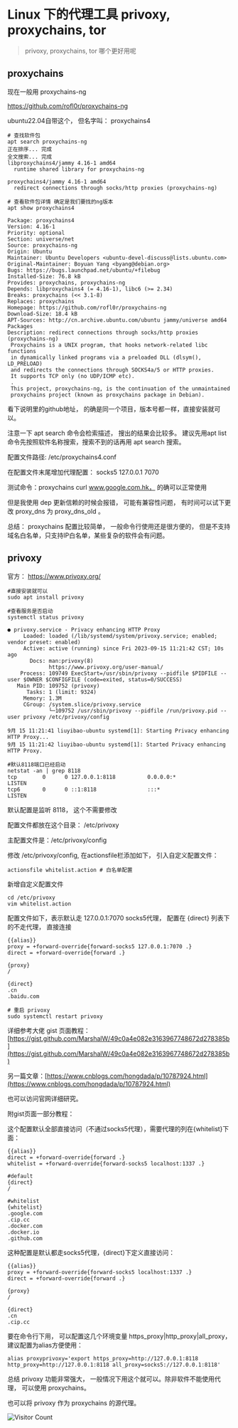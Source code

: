 # Linux 下的代理工具  privoxy, proxychains, tor 
> privoxy, proxychains, tor 哪个更好用呢


## proxychains

现在一般用 proxychains-ng

https://github.com/rofl0r/proxychains-ng

ubuntu22.04自带这个， 但名字叫： proxychains4

```
# 查找软件包
apt search proxychains-ng
正在排序... 完成
全文搜索... 完成  
libproxychains4/jammy 4.16-1 amd64
  runtime shared library for proxychains-ng

proxychains4/jammy 4.16-1 amd64
  redirect connections through socks/http proxies (proxychains-ng)

# 查看软件包详情 确定是我们要找的ng版本
apt show proxychains4

Package: proxychains4
Version: 4.16-1
Priority: optional
Section: universe/net
Source: proxychains-ng
Origin: Ubuntu
Maintainer: Ubuntu Developers <ubuntu-devel-discuss@lists.ubuntu.com>
Original-Maintainer: Boyuan Yang <byang@debian.org>
Bugs: https://bugs.launchpad.net/ubuntu/+filebug
Installed-Size: 76.8 kB
Provides: proxychains, proxychains-ng
Depends: libproxychains4 (= 4.16-1), libc6 (>= 2.34)
Breaks: proxychains (<< 3.1-8)
Replaces: proxychains
Homepage: https://github.com/rofl0r/proxychains-ng
Download-Size: 18.4 kB
APT-Sources: http://cn.archive.ubuntu.com/ubuntu jammy/universe amd64 Packages
Description: redirect connections through socks/http proxies (proxychains-ng)
 Proxychains is a UNIX program, that hooks network-related libc functions
 in dynamically linked programs via a preloaded DLL (dlsym(), LD_PRELOAD)
 and redirects the connections through SOCKS4a/5 or HTTP proxies.
 It supports TCP only (no UDP/ICMP etc).
 .
 This project, proxychains-ng, is the continuation of the unmaintained
 proxychains project (known as proxychains package in Debian).
```

看下说明里的github地址， 的确是同一个项目，版本号都一样，直接安装就可以。

注意一下 apt search 命令会检索描述， 搜出的结果会比较多。 建议先用apt list 命令先按照软件名称搜索，搜索不到的话再用 apt search 搜索。

配置文件路径: /etc/proxychains4.conf

在配置文件末尾增加代理配置： socks5 127.0.0.1 7070

测试命令：proxychains curl www.google.com.hk， 的确可以正常使用

但是我使用 dep 更新信赖的时候会报错， 可能有兼容性问题， 有时间可以试下更改 proxy_dns 为 proxy_dns_old 。

总结： proxychains 配置比较简单， 一般命令行使用还是很方便的， 但是不支持域名白名单，只支持IP白名单，某些复杂的软件会有问题。

## privoxy

官方： https://www.privoxy.org/

```
#直接安装就可以
sudo apt install privoxy

#查看服务是否启动
systemctl status privoxy

● privoxy.service - Privacy enhancing HTTP Proxy
     Loaded: loaded (/lib/systemd/system/privoxy.service; enabled; vendor preset: enabled)
     Active: active (running) since Fri 2023-09-15 11:21:42 CST; 10s ago
       Docs: man:privoxy(8)
             https://www.privoxy.org/user-manual/
    Process: 109749 ExecStart=/usr/sbin/privoxy --pidfile $PIDFILE --user $OWNER $CONFIGFILE (code=exited, status=0/SUCCESS)
   Main PID: 109752 (privoxy)
      Tasks: 1 (limit: 9324)
     Memory: 1.3M
     CGroup: /system.slice/privoxy.service
             └─109752 /usr/sbin/privoxy --pidfile /run/privoxy.pid --user privoxy /etc/privoxy/config

9月 15 11:21:41 liuyibao-ubuntu systemd[1]: Starting Privacy enhancing HTTP Proxy...
9月 15 11:21:42 liuyibao-ubuntu systemd[1]: Started Privacy enhancing HTTP Proxy.

#默认8118端口已经启动
netstat -an | grep 8118
tcp        0      0 127.0.0.1:8118          0.0.0.0:*               LISTEN     
tcp6       0      0 ::1:8118                :::*                    LISTEN
```

默认配置是监听 8118， 这个不需要修改

配置文件都放在这个目录： /etc/privoxy

主配置文件是：/etc/privoxy/config

修改 /etc/privoxy/config, 在actionsfile栏添加如下， 引入自定义配置文件：

```
actionsfile whitelist.action # 白名单配置
```

新增自定义配置文件

```
cd /etc/privoxy
vim whitelist.action
```

配置文件如下，表示默认走 127.0.0.1:7070 socks5代理， 配置在 {direct} 列表下的不走代理， 直接连接

```
{{alias}}
proxy = +forward-override{forward-socks5 127.0.0.1:7070 .}
direct = +forward-override{forward .}

{proxy}
/

{direct}
.cn
.baidu.com
```

```
# 重启 privoxy
sudo systemctl restart privoxy
```

详细参考大佬 gist 页面教程： [https://gist.github.com/MarshalW/49c0a4e082e3163967748672d278385b](https://gist.github.com/MarshalW/49c0a4e082e3163967748672d278385b)

另一篇文章：[https://www.cnblogs.com/hongdada/p/10787924.html](https://www.cnblogs.com/hongdada/p/10787924.html)

也可以访问官网详细研究。

附gist页面一部分教程：

这个配置默认全部直接访问（不通过socks5代理），需要代理的列在{whitelist}下面：

```
{{alias}}
direct = +forward-override{forward .}
whitelist = +forward-override{forward-socks5 localhost:1337 .}

#default
{direct}
/

#whitelist
{whitelist}
.google.com
.cip.cc
.docker.com
.docker.io
.github.com
```

这种配置是默认都走socks5代理，{direct}下定义直接访问：

```
{{alias}}
proxy = +forward-override{forward-socks5 localhost:1337 .}
direct = +forward-override{forward .}

{proxy}
/

{direct}
.cn
.cip.cc
```

要在命令行下用， 可以配置这几个环境变量 https_proxy|http_proxy|all_proxy，建议配置为alias方便使用：

```
alias proxyprivoxy='export https_proxy=http://127.0.0.1:8118 http_proxy=http://127.0.0.1:8118 all_proxy=socks5://127.0.0.1:8118'
```

总结 privoxy 功能非常强大， 一般情况下用这个就可以。除非软件不能使用代理， 可以使用 proxychains。

也可以将 privoxy 作为 proxychains 的源代理。 

![Visitor Count](https://profile-counter.glitch.me/liuyibao/count.svg)